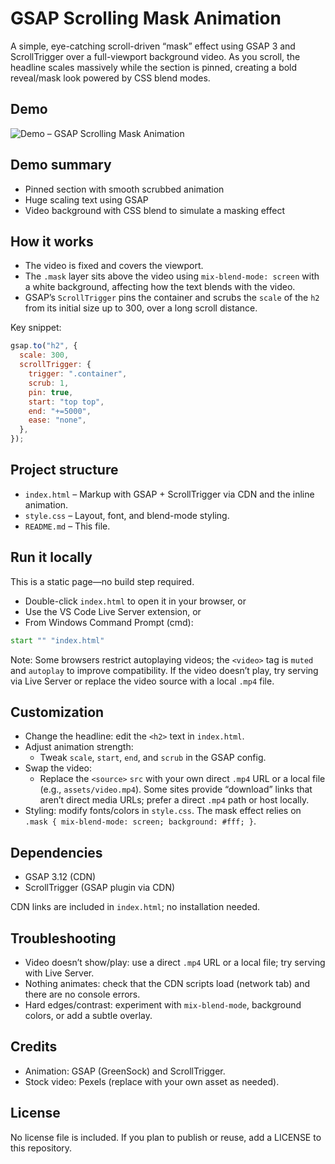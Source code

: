 # GSAP Scrolling Mask Animation

A simple, eye-catching scroll-driven “mask” effect using GSAP 3 and ScrollTrigger over a full-viewport background video. As you scroll, the headline scales massively while the section is pinned, creating a bold reveal/mask look powered by CSS blend modes.

## Demo

![Demo – GSAP Scrolling Mask Animation](./screendemon.gif)

## Demo summary

- Pinned section with smooth scrubbed animation
- Huge scaling text using GSAP
- Video background with CSS blend to simulate a masking effect

## How it works

- The video is fixed and covers the viewport.
- The `.mask` layer sits above the video using `mix-blend-mode: screen` with a white background, affecting how the text blends with the video.
- GSAP’s `ScrollTrigger` pins the container and scrubs the `scale` of the `h2` from its initial size up to 300, over a long scroll distance.

Key snippet:

```js
gsap.to("h2", {
  scale: 300,
  scrollTrigger: {
    trigger: ".container",
    scrub: 1,
    pin: true,
    start: "top top",
    end: "+=5000",
    ease: "none",
  },
});
```

## Project structure

- `index.html` – Markup with GSAP + ScrollTrigger via CDN and the inline animation.
- `style.css` – Layout, font, and blend-mode styling.
- `README.md` – This file.

## Run it locally

This is a static page—no build step required.

- Double-click `index.html` to open it in your browser, or
- Use the VS Code Live Server extension, or
- From Windows Command Prompt (cmd):

```bat
start "" "index.html"
```

Note: Some browsers restrict autoplaying videos; the `<video>` tag is `muted` and `autoplay` to improve compatibility. If the video doesn’t play, try serving via Live Server or replace the video source with a local `.mp4` file.

## Customization

- Change the headline: edit the `<h2>` text in `index.html`.
- Adjust animation strength:
  - Tweak `scale`, `start`, `end`, and `scrub` in the GSAP config.
- Swap the video:
  - Replace the `<source>` `src` with your own direct `.mp4` URL or a local file (e.g., `assets/video.mp4`). Some sites provide “download” links that aren’t direct media URLs; prefer a direct `.mp4` path or host locally.
- Styling: modify fonts/colors in `style.css`. The mask effect relies on `.mask { mix-blend-mode: screen; background: #fff; }`.

## Dependencies

- GSAP 3.12 (CDN)
- ScrollTrigger (GSAP plugin via CDN)

CDN links are included in `index.html`; no installation needed.

## Troubleshooting

- Video doesn’t show/play: use a direct `.mp4` URL or a local file; try serving with Live Server.
- Nothing animates: check that the CDN scripts load (network tab) and there are no console errors.
- Hard edges/contrast: experiment with `mix-blend-mode`, background colors, or add a subtle overlay.

## Credits

- Animation: GSAP (GreenSock) and ScrollTrigger.
- Stock video: Pexels (replace with your own asset as needed).

## License

No license file is included. If you plan to publish or reuse, add a LICENSE to this repository.
